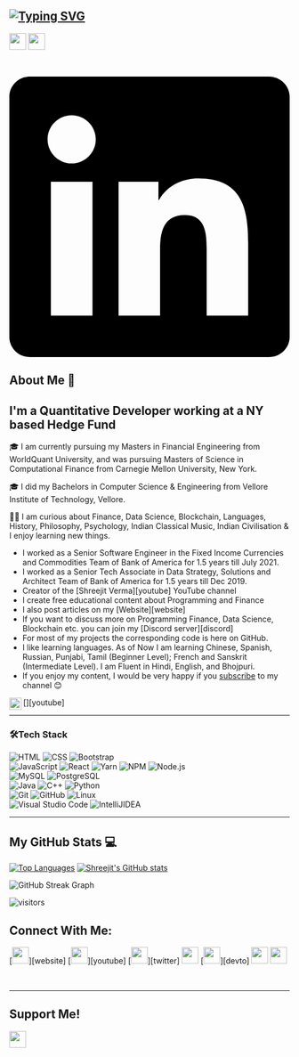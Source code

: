 ## [![Typing SVG](https://readme-typing-svg.demolab.com?font=Fira+Code&duration=4000&pause=1000&center=true&random=false&width=430&lines=Hi%2C+I'm+Vaibhav+Ganeriwala)](https://git.io/typing-svg)

[<img height="30" src="https://img.shields.io/badge/LinkedIn-0077B5?style=for-the-badge&logo=linkedin&logoColor=white" />][linkedin]
[<img height="30" src="https://img.shields.io/badge/Gmail-D14836?style=for-the-badge&logo=gmail&logoColor=white" />][gmail]

<br />


<svg role="img" viewBox="0 0 24 24" xmlns="http://www.w3.org/2000/svg"><title>LinkedIn</title><path d="M20.447 20.452h-3.554v-5.569c0-1.328-.027-3.037-1.852-3.037-1.853 0-2.136 1.445-2.136 2.939v5.667H9.351V9h3.414v1.561h.046c.477-.9 1.637-1.85 3.37-1.85 3.601 0 4.267 2.37 4.267 5.455v6.286zM5.337 7.433c-1.144 0-2.063-.926-2.063-2.065 0-1.138.92-2.063 2.063-2.063 1.14 0 2.064.925 2.064 2.063 0 1.139-.925 2.065-2.064 2.065zm1.782 13.019H3.555V9h3.564v11.452zM22.225 0H1.771C.792 0 0 .774 0 1.729v20.542C0 23.227.792 24 1.771 24h20.451C23.2 24 24 23.227 24 22.271V1.729C24 .774 23.2 0 22.222 0h.003z"/></svg>

## About Me 🚀

## I'm a Quantitative Developer working at a NY based Hedge Fund 

🎓 I am currently pursuing my Masters in Financial Engineering from WorldQuant University, and was pursuing Masters of Science in Computational Finance from Carnegie Mellon University, New York. </br>

🎓 I did my Bachelors in Computer Science & Engineering from Vellore Institute of Technology, Vellore.  </br>

👨‍💻 I am curious about Finance, Data Science, Blockchain, Languages, History, Philosophy, Psychology, Indian Classical Music, Indian Civilisation & I enjoy learning new things. </br>

- I worked as a Senior Software Engineer in the Fixed Income Currencies and Commodities Team of Bank of America for 1.5 years till July 2021.
- I worked as a Senior Tech Associate in Data Strategy, Solutions and Architect Team of Bank of America for 1.5 years till Dec 2019.
- Creator of the [Shreejit Verma][youtube] YouTube channel
- I create free educational content about Programming and Finance
- I also post articles on my [Website][website]
- If you want to discuss more on Programming Finance, Data Science, Blockchain etc. you can join my [Discord server][discord]
- For most of my projects the corresponding code is here on GitHub.
- I like learning languages. As of Now I am learning Chinese, Spanish, Russian, Punjabi, Tamil (Beginner Level);
  French and Sanskrit (Intermediate Level). I am Fluent in Hindi, English, and Bhojpuri.
- If you enjoy my content, I would be very happy if you [subscribe](https://www.youtube.com/channel/UCkxV3Br2EsN0lxWowBFOpKw) to my channel 😊

[<img align="left" alt="codeSTACKr | YouTube" width="22px" src="https://cdn.jsdelivr.net/npm/simple-icons@v3/icons/youtube.svg" />][youtube]

---

### 🛠Tech Stack

![HTML](https://img.shields.io/badge/-HTML-05122A?style=flat&logo=HTML5)
![CSS](https://img.shields.io/badge/-CSS-05122A?style=flat&logo=CSS3&logoColor=1572B6)
![Bootstrap](https://img.shields.io/badge/-Bootstrap-05122A?style=flat&logo=bootstrap&logoColor=563D7C)
<br />
![JavaScript](https://img.shields.io/badge/-JavaScript-05122A?style=flat&logo=javascript)
![React](https://img.shields.io/badge/-React-05122A?style=flat&logo=react)
![Yarn](https://img.shields.io/badge/Yarn-05122A?style=flat&logo=yarn&logoColor=2C2255)
![NPM](https://img.shields.io/badge/npm-05122A?style=flat&logo=npm&logoColor=2C2255)
![Node.js](https://img.shields.io/badge/-Node.js-05122A?style=flat&logo=node.js)
<br />
![MySQL](https://img.shields.io/badge/-MySQL-05122A?style=flat&logo=MySQL)
![PostgreSQL](https://img.shields.io/badge/-PostgreSQL-05122A?style=flat&logo=PostgreSQL)
<br />
![Java](https://img.shields.io/badge/-Java-05122A?style=flat&logo=Java&logoColor=FFA518)
![C++](https://img.shields.io/badge/C%2B%2B-05122A?style=flat&logo=C%2B%2B&logoColor=2C2255)
![Python](https://img.shields.io/badge/Python-05122A?style=flat&logo=python&logoColor=2C2255)
<br />
![Git](https://img.shields.io/badge/-Git-05122A?style=flat&logo=git)
![GitHub](https://img.shields.io/badge/-GitHub-05122A?style=flat&logo=github)
![Linux](https://img.shields.io/badge/-Linux-05122A?style=flat&logo=linux&logoColor=2C2255)
<br />
![Visual Studio Code](https://img.shields.io/badge/-Visual%20Studio%20Code-05122A?style=flat&logo=visual-studio-code&logoColor=007ACC)
![IntelliJIDEA](https://img.shields.io/badge/IntelliJIDEA-05122A?style=flat&logo=intellij-idea&logoColor=2C2255)

---

## My GitHub Stats 💻

[![Top Languages](https://github-readme-stats.vercel.app/api/top-langs/?username=shreejitverma&hide=html,css&theme=dark)](https://github.com/shreejitverma/github-readme-stats)
[![Shreejit's GitHub stats](https://github-readme-stats.vercel.app/api?username=shreejitverma&bg_color=000000&color=4fff67&line=4fff67&point=ffffff&area=true&hide_border=true&theme=dracula)](https://github.com/shreejitverma/github-readme-stats)

![GitHub Streak Graph](https://github-readme-streak-stats.herokuapp.com/?user=shreejitverma&theme=highcontrast)

![visitors](https://visitor-badge.laobi.icu/badge?page_id=shreejitverma)
<br />

[instagram]: https://www.instagram.com/vaibhav.ganeriwala/
[linkedin]: https://www.linkedin.com/in/vaibhav-ganeriwala/
[gmail]: mailto:vaibhav@ganeriwala.com
[facebook]: https://facebook.com/vaibhav.ganeriwala
[paypal]: paypal.me/vaibhavganeriwala

## Connect With Me:

[<img height="30" src="https://img.shields.io/badge/website-000000?style=for-the-badge&logo=About.me&logoColor=white" />][website]
[<img height="30" src = "https://img.shields.io/badge/Youtube-%23E4405F.svg?&style=for-the-badge&logo=Youtube&logoColor=white">][youtube]
[<img height="30" src="https://img.shields.io/badge/twitter-%231DA1F2.svg?&style=for-the-badge&logo=twitter&logoColor=white" />][twitter]
[<img height="30" src="https://img.shields.io/badge/LinkedIn-0077B5?style=for-the-badge&logo=linkedin&logoColor=white" />][linkedin]
[<img height="30" src="https://img.shields.io/badge/dev.to-0A0A0A?style=for-the-badge&logo=dev" />][devto]
[<img height="30" src="https://img.shields.io/badge/Instagram-E4405F?style=for-the-badge&logo=instagram&logoColor=white" />][instagram]
[<img height="30" src="https://img.shields.io/badge/Facebook-1877F2?style=for-the-badge&logo=facebook&logoColor=white" />][facebook]

<br />

---

## Support Me!

[<img height="30" src="https://img.shields.io/badge/PayPal-00457C?style=for-the-badge&logo=paypal&logoColor=white" />][paypal]
